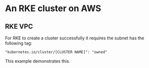 ﻿# An RKE cluster on AWS

## RKE VPC

For RKE to create a cluster successfully it requires the subnet has the
following tag:

```
"kubernetes.io/cluster/[CLUSTER NAME]": "owned"
```

This example demonstrates this.